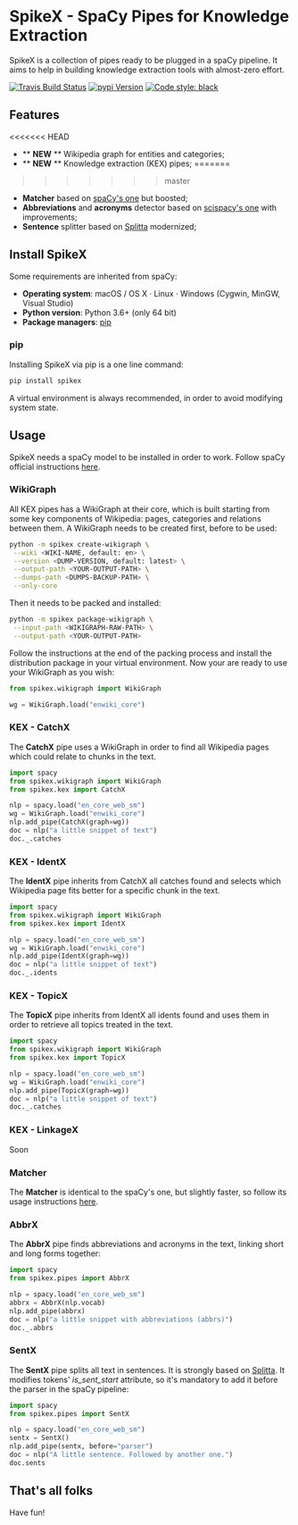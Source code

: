 # SpikeX - SpaCy Pipes for Knowledge Extraction

SpikeX is a collection of pipes ready to be plugged in a spaCy pipeline.
It aims to help in building knowledge extraction tools with almost-zero effort.

[![Travis Build Status](<https://img.shields.io/travis/erre-quadro/spikex/master.svg?style=flat-square&logo=travis-ci&logoColor=white&label=build+(3.x)>)](https://travis-ci.org/erre-quadro/spikex)
[![pypi Version](https://img.shields.io/pypi/v/spikex.svg?style=flat-square&logo=pypi&logoColor=white)](https://pypi.org/project/spikex/)
[![Code style: black](https://img.shields.io/badge/code%20style-black-000000.svg?style=flat-square)](https://github.com/ambv/black)

## Features

<<<<<<< HEAD
- ** **NEW** ** Wikipedia graph for entities and categories;
- ** **NEW** ** Knowledge extraction (KEX) pipes;
=======
>>>>>>> master
- **Matcher** based on [spaCy's one](https://github.com/explosion/spaCy/blob/master/spacy/matcher/matcher.pyx) but boosted;
- **Abbreviations** and **acronyms** detector based on [scispacy's one](https://github.com/allenai/scispacy/blob/master/scispacy/abbreviation.py) with improvements;
- **Sentence** splitter based on [Splitta](https://github.com/dgillick/splitta) modernized;

## Install SpikeX

Some requirements are inherited from spaCy:

- **Operating system**: macOS / OS X · Linux · Windows (Cygwin, MinGW, Visual
  Studio)
- **Python version**: Python 3.6+ (only 64 bit)
- **Package managers**: [pip](https://pypi.org/project/spikex/)

### pip

Installing SpikeX via pip is a one line command:

```bash
pip install spikex
```

A virtual environment is always recommended, in order to avoid modifying system state.

## Usage

SpikeX needs a spaCy model to be installed in order to work. Follow spaCy official instructions [here](https://spacy.io/usage/models#download).

### WikiGraph

All KEX pipes has a WikiGraph at their core, which is built starting from some key components of Wikipedia: pages, categories and relations between them. A WikiGraph needs to be created first, before to be used:

```bash
python -m spikex create-wikigraph \
 --wiki <WIKI-NAME, default: en> \
 --version <DUMP-VERSION, default: latest> \
 --output-path <YOUR-OUTPUT-PATH> \
 --dumps-path <DUMPS-BACKUP-PATH> \
 --only-core
```

Then it needs to be packed and installed:

```bash
python -m spikex package-wikigraph \
 --input-path <WIKIGRAPH-RAW-PATH> \
 --output-path <YOUR-OUTPUT-PATH>
```

Follow the instructions at the end of the packing process and install the distribution package in your virtual environment.
Now your are ready to use your WikiGraph as you wish:

```python
from spikex.wikigraph import WikiGraph

wg = WikiGraph.load("enwiki_core")
```

### KEX - CatchX

The **CatchX** pipe uses a WikiGraph in order to find all Wikipedia pages which could relate to chunks in the text.

```python
import spacy
from spikex.wikigraph import WikiGraph
from spikex.kex import CatchX

nlp = spacy.load("en_core_web_sm")
wg = WikiGraph.load("enwiki_core")
nlp.add_pipe(CatchX(graph=wg))
doc = nlp("a little snippet of text")
doc._.catches
```

### KEX - IdentX

The **IdentX** pipe inherits from CatchX all catches found and selects which Wikipedia page fits better for a specific chunk in the text.

```python
import spacy
from spikex.wikigraph import WikiGraph
from spikex.kex import IdentX

nlp = spacy.load("en_core_web_sm")
wg = WikiGraph.load("enwiki_core")
nlp.add_pipe(IdentX(graph=wg))
doc = nlp("a little snippet of text")
doc._.idents
```

### KEX - TopicX

The **TopicX** pipe inherits from IdentX all idents found and uses them in order to retrieve all topics treated in the text.

```python
import spacy
from spikex.wikigraph import WikiGraph
from spikex.kex import TopicX

nlp = spacy.load("en_core_web_sm")
wg = WikiGraph.load("enwiki_core")
nlp.add_pipe(TopicX(graph=wg))
doc = nlp("a little snippet of text")
doc._.catches
```

### KEX - LinkageX

Soon

### Matcher

The **Matcher** is identical to the spaCy's one, but slightly faster, so follow its usage instructions [here](https://spacy.io/usage/rule-based-matching#matcher).

### AbbrX

The **AbbrX** pipe finds abbreviations and acronyms in the text, linking short and long forms together:

```python
import spacy
from spikex.pipes import AbbrX

nlp = spacy.load("en_core_web_sm")
abbrx = AbbrX(nlp.vocab)
nlp.add_pipe(abbrx)
doc = nlp("a little snippet with abbreviations (abbrs)")
doc._.abbrs
```

### SentX

The **SentX** pipe splits all text in sentences. It is strongly based on [Splitta](https://github.com/dgillick/splitta). It modifies tokens' *is_sent_start* attribute, so it's mandatory to add it before the parser in the spaCy pipeline:

```python
import spacy
from spikex.pipes import SentX

nlp = spacy.load("en_core_web_sm")
sentx = SentX()
nlp.add_pipe(sentx, before="parser")
doc = nlp("A little sentence. Followed by another one.")
doc.sents
```

## That's all folks
Have fun!
